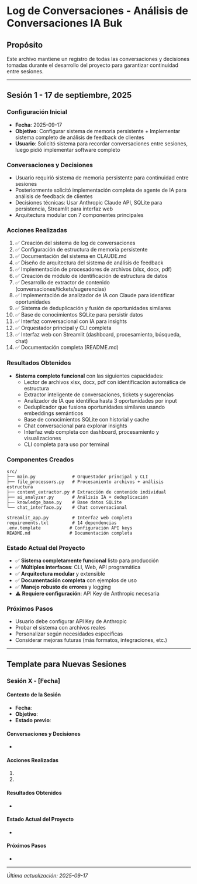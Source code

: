 # Log de Conversaciones - Análisis de Conversaciones IA Buk

## Propósito
Este archivo mantiene un registro de todas las conversaciones y decisiones tomadas durante el desarrollo del proyecto para garantizar continuidad entre sesiones.

---

## Sesión 1 - 17 de septiembre, 2025

### Configuración Inicial
- **Fecha**: 2025-09-17
- **Objetivo**: Configurar sistema de memoria persistente + Implementar sistema completo de análisis de feedback de clientes
- **Usuario**: Solicitó sistema para recordar conversaciones entre sesiones, luego pidió implementar software completo

### Conversaciones y Decisiones
- Usuario requirió sistema de memoria persistente para continuidad entre sesiones
- Posteriormente solicitó implementación completa de agente de IA para análisis de feedback de clientes
- Decisiones técnicas: Usar Anthropic Claude API, SQLite para persistencia, Streamlit para interfaz web
- Arquitectura modular con 7 componentes principales

### Acciones Realizadas
1. ✅ Creación del sistema de log de conversaciones
2. ✅ Configuración de estructura de memoria persistente
3. ✅ Documentación del sistema en CLAUDE.md
4. ✅ Diseño de arquitectura del sistema de análisis de feedback
5. ✅ Implementación de procesadores de archivos (xlsx, docx, pdf)
6. ✅ Creación de módulo de identificación de estructura de datos
7. ✅ Desarrollo de extractor de contenido (conversaciones/tickets/sugerencias)
8. ✅ Implementación de analizador de IA con Claude para identificar oportunidades
9. ✅ Sistema de deduplicación y fusión de oportunidades similares
10. ✅ Base de conocimientos SQLite para persistir datos
11. ✅ Interfaz conversacional con IA para insights
12. ✅ Orquestador principal y CLI completa
13. ✅ Interfaz web con Streamlit (dashboard, procesamiento, búsqueda, chat)
14. ✅ Documentación completa (README.md)

### Resultados Obtenidos
- **Sistema completo funcional** con las siguientes capacidades:
  - Lector de archivos xlsx, docx, pdf con identificación automática de estructura
  - Extractor inteligente de conversaciones, tickets y sugerencias
  - Analizador de IA que identifica hasta 3 oportunidades por input
  - Deduplicador que fusiona oportunidades similares usando embeddings semánticos
  - Base de conocimientos SQLite con historial y cache
  - Chat conversacional para explorar insights
  - Interfaz web completa con dashboard, procesamiento y visualizaciones
  - CLI completa para uso por terminal

### Componentes Creados
```
src/
├── main.py              # Orquestador principal y CLI
├── file_processors.py   # Procesamiento archivos + análisis estructura
├── content_extractor.py # Extracción de contenido individual
├── ai_analyzer.py       # Análisis IA + deduplicación
├── knowledge_base.py    # Base datos SQLite
└── chat_interface.py    # Chat conversacional

streamlit_app.py         # Interfaz web completa
requirements.txt         # 14 dependencias
.env.template           # Configuración API keys
README.md               # Documentación completa
```

### Estado Actual del Proyecto
- ✅ **Sistema completamente funcional** listo para producción
- ✅ **Múltiples interfaces**: CLI, Web, API programática
- ✅ **Arquitectura modular** y extensible
- ✅ **Documentación completa** con ejemplos de uso
- ✅ **Manejo robusto de errores** y logging
- ⚠️ **Requiere configuración**: API Key de Anthropic necesaria

### Próximos Pasos
- Usuario debe configurar API Key de Anthropic
- Probar el sistema con archivos reales
- Personalizar según necesidades específicas
- Considerar mejoras futuras (más formatos, integraciones, etc.)

---

## Template para Nuevas Sesiones

### Sesión X - [Fecha]

#### Contexto de la Sesión
- **Fecha**:
- **Objetivo**:
- **Estado previo**:

#### Conversaciones y Decisiones
-

#### Acciones Realizadas
1.
2.

#### Resultados Obtenidos
-

#### Estado Actual del Proyecto
-

#### Próximos Pasos
-

---

*Última actualización: 2025-09-17*